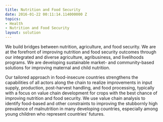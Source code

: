 ```yaml
---
title: Nutrition and Food Security
date: 2016-01-22 00:11:14.114000000 Z
topics:
- Health
- Nutrition and Food Security
layout: solution
---
```


We build bridges between nutrition, agriculture, and food security. We are at the forefront of improving nutrition and food security outcomes through our integrated and diverse agriculture, agribusiness, and livelihoods programs. We are developing sustainable market- and community-based solutions for improving maternal and child nutrition.

Our tailored approach in food-insecure countries strengthens the capabilities of all actors along the chain to realize improvements in input supply, production, post-harvest handling, and food processing, typically with a focus on value chain development for crops with the best chance of improving nutrition and food security.
We use value chain analysis to identify food-based and other constraints to improving the stubbornly high prevalence of malnutrition in many developing countries, especially among young children who represent countries’ futures.
